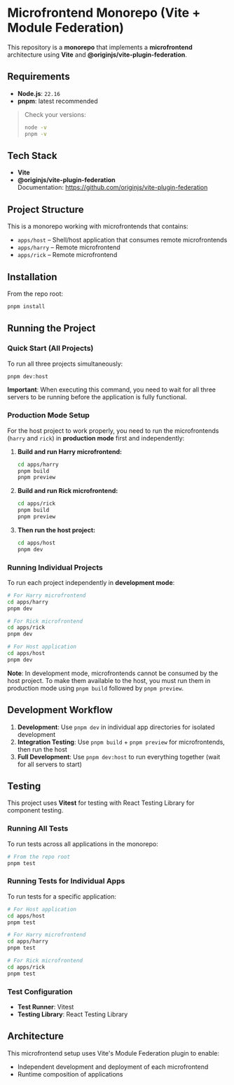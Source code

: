 # Microfrontend Monorepo (Vite + Module Federation)

This repository is a **monorepo** that implements a **microfrontend** architecture using **Vite** and **@originjs/vite-plugin-federation**.

## Requirements

- **Node.js**: `22.16`
- **pnpm**: latest recommended

> Check your versions:
>
> ```bash
> node -v
> pnpm -v
> ```

## Tech Stack

- **Vite**
- **@originjs/vite-plugin-federation**  
  Documentation: https://github.com/originjs/vite-plugin-federation

## Project Structure

This is a monorepo working with microfrontends that contains:

- `apps/host` – Shell/host application that consumes remote microfrontends
- `apps/harry` – Remote microfrontend
- `apps/rick` – Remote microfrontend

## Installation

From the repo root:

```bash
pnpm install
```

## Running the Project

### Quick Start (All Projects)

To run all three projects simultaneously:

```bash
pnpm dev:host
```

**Important**: When executing this command, you need to wait for all three servers to be running before the application is fully functional.

### Production Mode Setup

For the host project to work properly, you need to run the microfrontends (`harry` and `rick`) in **production mode** first and independently:

1. **Build and run Harry microfrontend:**
   ```bash
   cd apps/harry
   pnpm build
   pnpm preview
   ```

2. **Build and run Rick microfrontend:**
   ```bash
   cd apps/rick
   pnpm build
   pnpm preview
   ```

3. **Then run the host project:**
   ```bash
   cd apps/host
   pnpm dev
   ```

### Running Individual Projects

To run each project independently in **development mode**:

```bash
# For Harry microfrontend
cd apps/harry
pnpm dev

# For Rick microfrontend  
cd apps/rick
pnpm dev

# For Host application
cd apps/host
pnpm dev
```

**Note**: In development mode, microfrontends cannot be consumed by the host project. To make them available to the host, you must run them in production mode using `pnpm build` followed by `pnpm preview`.

## Development Workflow

1. **Development**: Use `pnpm dev` in individual app directories for isolated development
2. **Integration Testing**: Use `pnpm build` + `pnpm preview` for microfrontends, then run the host
3. **Full Development**: Use `pnpm dev:host` to run everything together (wait for all servers to start)

## Testing

This project uses **Vitest** for testing with React Testing Library for component testing.

### Running All Tests

To run tests across all applications in the monorepo:

```bash
# From the repo root
pnpm test
```

### Running Tests for Individual Apps

To run tests for a specific application:

```bash
# For Host application
cd apps/host
pnpm test

# For Harry microfrontend
cd apps/harry
pnpm test

# For Rick microfrontend
cd apps/rick
pnpm test
```

### Test Configuration

- **Test Runner**: Vitest
- **Testing Library**: React Testing Library

## Architecture

This microfrontend setup uses Vite's Module Federation plugin to enable:
- Independent development and deployment of each microfrontend
- Runtime composition of applications
